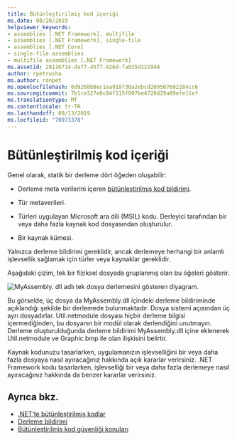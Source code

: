 ```yaml
---
title: Bütünleştirilmiş kod içeriği
ms.date: 08/20/2019
helpviewer_keywords:
- assemblies [.NET Framework], multifile
- assemblies [.NET Framework], single-file
- assemblies [.NET Core]
- single-file assemblies
- multifile assemblies [.NET Framework]
ms.assetid: 28116714-da77-45f7-826d-fa035d121948
author: rpetrusha
ms.author: ronpet
ms.openlocfilehash: 6d9268b0ec1ea919730a2ebcd209507692284cc6
ms.sourcegitcommit: 7b1ce327e8c84f115f007be4728d29a89efe11ef
ms.translationtype: MT
ms.contentlocale: tr-TR
ms.lasthandoff: 09/13/2019
ms.locfileid: "70973378"
---
```

# <a name="assembly-contents"></a>Bütünleştirilmiş kod içeriği
Genel olarak, statik bir derleme dört öğeden oluşabilir:

- Derleme meta verilerini içeren [bütünleştirilmiş kod bildirimi](manifest.md).

- Tür metaverileri.  

- Türleri uygulayan Microsoft ara dili (MSIL) kodu. Derleyici tarafından bir veya daha fazla kaynak kod dosyasından oluşturulur.

- Bir kaynak kümesi.  

Yalnızca derleme bildirimi gereklidir, ancak derlemeye herhangi bir anlamlı işlevsellik sağlamak için türler veya kaynaklar gereklidir.

Aşağıdaki çizim, tek bir fiziksel dosyada gruplanmış olan bu öğeleri gösterir.

![MyAssembly. dll adlı tek dosya derlemesini gösteren diyagram.](./media/contents/single-file-assembly.gif)

Bu görselde, üç dosya da MyAssembly.dll içindeki derleme bildiriminde açıklandığı şekilde bir derlemede bulunmaktadır. Dosya sistemi açısından üç ayrı dosyadırlar. Util.netmodule dosyası hiçbir derleme bilgisi içermediğinden, bu dosyanın bir modül olarak derlendiğini unutmayın. Derleme oluşturulduğunda derleme bildirimi MyAssembly.dll içine eklenerek Util.netmodule ve Graphic.bmp ile olan ilişkisini belirtir.

Kaynak kodunuzu tasarlarken, uygulamanızın işlevselliğini bir veya daha fazla dosyaya nasıl ayıracağınız hakkında açık kararlar verirsiniz. .NET Framework kodu tasarlarken, işlevselliği bir veya daha fazla derlemeye nasıl ayıracağınız hakkında da benzer kararlar verirsiniz.

## <a name="see-also"></a>Ayrıca bkz.

- [.NET’te bütünleştirilmiş kodlar](index.md)
- [Derleme bildirimi](manifest.md)
- [Bütünleştirilmiş kod güvenliği konuları](security-considerations.md)
